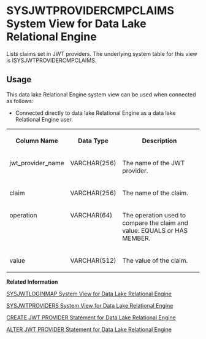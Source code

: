 <!-- loio765761f7c3034452952eff4936be94a3 -->

# SYSJWTPROVIDERCMPCLAIMS System View for Data Lake Relational Engine

Lists claims set in JWT providers. The underlying system table for this view is ISYSJWTPROVIDERCMPCLAIMS.



<a name="loio765761f7c3034452952eff4936be94a3__section_i2m_qpq_b4b"/>

## Usage

This data lake Relational Engine system view can be used when connected as follows:

-   Connected directly to data lake Relational Engine as a data lake Relational Engine user.




<table>
<tr>
<th valign="top">

Column Name

</th>
<th valign="top">

Data Type

</th>
<th valign="top">

Description

</th>
</tr>
<tr>
<td valign="top">

jwt\_provider\_name

</td>
<td valign="top">

VARCHAR\(256\)

</td>
<td valign="top">

The name of the JWT provider.

</td>
</tr>
<tr>
<td valign="top">

claim

</td>
<td valign="top">

VARCHAR\(256\)

</td>
<td valign="top">

The name of the claim.

</td>
</tr>
<tr>
<td valign="top">

operation

</td>
<td valign="top">

VARCHAR\(64\)

</td>
<td valign="top">

The operation used to compare the claim and value: EQUALS or HAS MEMBER.

</td>
</tr>
<tr>
<td valign="top">

value

</td>
<td valign="top">

VARCHAR\(512\)

</td>
<td valign="top">

The value of the claim.

</td>
</tr>
</table>

**Related Information**  


[SYSJWTLOGINMAP System View for Data Lake Relational Engine](sysjwtloginmap-system-view-for-data-lake-relational-engine-d5978ec.md "Lists the JWT-user mappings configured in the data lake Relational Engine database. The underlying system table for this view is ISYSJWTLOGINMAP.")

[SYSJWTPROVIDERS System View for Data Lake Relational Engine](sysjwtproviders-system-view-for-data-lake-relational-engine-40fe6b4.md "Lists JWT providers configured in the data lake Relational Engine database. The underlying system table for this view is ISYSJWTPROVIDERS.")

[CREATE JWT PROVIDER Statement for Data Lake Relational Engine](../080-sql-statements/create-jwt-provider-statement-for-data-lake-relational-engine-49b7ee1.md "Defines a JWT provider in the data lake Relational Engine database.")

[ALTER JWT PROVIDER Statement for Data Lake Relational Engine](../080-sql-statements/alter-jwt-provider-statement-for-data-lake-relational-engine-f6b0a31.md "Alters a JWT provider in the data lake Relational Engine database.")

